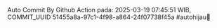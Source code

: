 Auto Commit By Github Action pada: 2025-03-19 07:45:51 WIB, COMMIT_UUID 51455a8a-97c1-4f98-a864-24f07738f45a #autohijau🗿
